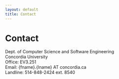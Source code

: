 ```yaml
---
layout: default
title: Contact
---
```


# Contact

Dept. of Computer Science and Software Engineering  
Concordia University  
Office: EV3.251  
Email: {fname}.{lname} AT concordia.ca  
Landline: 514-848-2424 ext. 8540  
